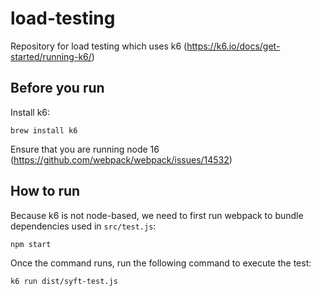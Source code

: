# load-testing
Repository for load testing which uses k6 (https://k6.io/docs/get-started/running-k6/)

## Before you run
Install k6:
```
brew install k6
```


Ensure that you are running node 16 (https://github.com/webpack/webpack/issues/14532)


## How to run
Because k6 is not node-based, we need to first run webpack to bundle dependencies used in `src/test.js`:
```
npm start
```
Once the command runs, run the following command to execute the test:
```
k6 run dist/syft-test.js
```
